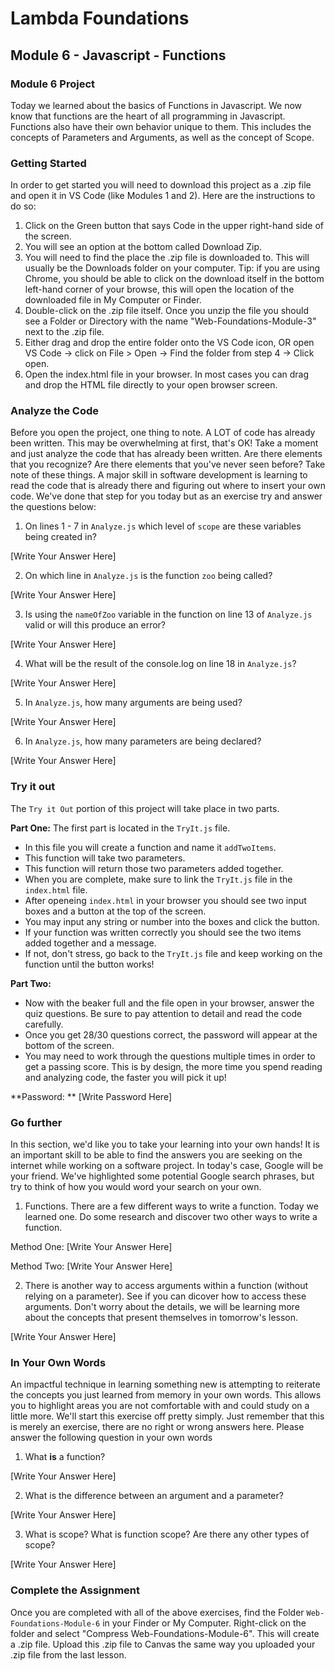 # Lambda Foundations

## Module 6 - Javascript - Functions

### Module 6 Project

Today we learned about the basics of Functions in Javascript. We now know that functions are the heart of all programming in Javascript. Functions also have their own behavior unique to them. This includes the concepts of Parameters and Arguments, as well as the concept of Scope.

### Getting Started

In order to get started you will need to download this project as a .zip file and open it in VS Code (like Modules 1 and 2). Here are the instructions to do so:

1. Click on the Green button that says Code in the upper right-hand side of the screen.
2. You will see an option at the bottom called Download Zip.
3. You will need to find the place the .zip file is downloaded to. This will usually be the Downloads folder on your computer. Tip: if you are using Chrome, you should be able to click on the download itself in the bottom left-hand corner of your browse, this will open the location of the downloaded file in My Computer or Finder.
4. Double-click on the .zip file itself. Once you unzip the file you should see a Folder or Directory with the name "Web-Foundations-Module-3" next to the .zip file.
5. Either drag and drop the entire folder onto the VS Code icon, OR open VS Code -> click on File > Open -> Find the folder from step 4 -> Click open.
6. Open the index.html file in your browser. In most cases you can drag and drop the HTML file directly to your open browser screen.

### Analyze the Code

Before you open the project, one thing to note. A LOT of code has already been written. This may be overwhelming at first, that's OK! Take a moment and just analyze the code that has already been written. Are there elements that you recognize? Are there elements that you've never seen before? Take note of these things. A major skill in software development is learning to read the code that is already there and figuring out where to insert your own code. We've done that step for you today but as an exercise try and answer the questions below:

1. On lines 1 - 7 in `Analyze.js` which level of `scope` are these variables being created in?

[Write Your Answer Here]

2. On which line in `Analyze.js` is the function `zoo` being called?

[Write Your Answer Here]

3. Is using the `nameOfZoo` variable in the function on line 13 of `Analyze.js` valid or will this produce an error?

[Write Your Answer Here]

4. What will be the result of the console.log on line 18 in `Analyze.js`?

[Write Your Answer Here]

5. In `Analyze.js`, how many arguments are being used?

[Write Your Answer Here]

6. In `Analyze.js`, how many parameters are being declared?

[Write Your Answer Here]

### Try it out

The `Try it Out` portion of this project will take place in two parts.

**Part One:** The first part is located in the `TryIt.js` file.

- In this file you will create a function and name it `addTwoItems`.
- This function will take two parameters.
- This function will return those two parameters added together.
- When you are complete, make sure to link the `TryIt.js` file in the `index.html` file.
- After openeing `index.html` in your browser you should see two input boxes and a button at the top of the screen.
- You may input any string or number into the boxes and click the button.
- If your function was written correctly you should see the two items added together and a message.
- If not, don't stress, go back to the `TryIt.js` file and keep working on the function until the button works!

**Part Two:**

- Now with the beaker full and the file open in your browser, answer the quiz questions. Be sure to pay attention to detail and read the code carefully.
- Once you get 28/30 questions correct, the password will appear at the bottom of the screen.
- You may need to work through the questions multiple times in order to get a passing score. This is by design, the more time you spend reading and analyzing code, the faster you will pick it up!

**Password: ** [Write Password Here]

### Go further

In this section, we'd like you to take your learning into your own hands! It is an important skill to be able to find the answers you are seeking on the internet while working on a software project. In today's case, Google will be your friend. We've highlighted some potential Google search phrases, but try to think of how you would word your search on your own.

1. Functions. There are a few different ways to write a function. Today we learned one. Do some research and discover two other ways to write a function.

Method One: [Write Your Answer Here]

Method Two: [Write Your Answer Here]

2. There is another way to access arguments within a function (without relying on a parameter). See if you can dicover how to access these arguments. Don't worry about the details, we will be learning more about the concepts that present themselves in tomorrow's lesson.

[Write Your Answer Here]

### In Your Own Words

An impactful technique in learning something new is attempting to reiterate the concepts you just learned from memory in your own words. This allows you to highlight areas you are not comfortable with and could study on a little more. We'll start this exercise off pretty simply. Just remember that this is merely an exercise, there are no right or wrong answers here. Please answer the following question in your own words

1. What **is** a function?

[Write Your Answer Here]

2. What is the difference between an argument and a parameter?

[Write Your Answer Here]

3. What is scope? What is function scope? Are there any other types of scope?

[Write Your Answer Here]

### Complete the Assignment

Once you are completed with all of the above exercises, find the Folder `Web-Foundations-Module-6` in your Finder or My Computer. Right-click on the folder and select "Compress Web-Foundations-Module-6". This will create a .zip file. Upload this .zip file to Canvas the same way you uploaded your .zip file from the last lesson.
